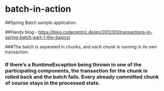 # batch-in-action

##Spring Batch sample application.

##Handy blog:- https://blog.codecentric.de/en/2012/03/transactions-in-spring-batch-part-1-the-basics/


###The batch is separated in chunks, and each chunk is running in its own transaction.
### If there’s a RuntimeException being thrown in one of the participating components, the transaction for the chunk is rolled back and the batch fails. Every already committed chunk of course stays in the processed state.